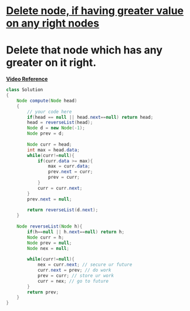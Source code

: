 # [**Delete node, if having greater value on any right nodes**](https://practice.geeksforgeeks.org/problems/delete-nodes-having-greater-value-on-right/1#)

# Delete that node which has any greater on it right.
[**Video Reference**](https://youtu.be/cI3P6L6xgpY)
```java
class Solution
{
    Node compute(Node head)
    {
        // your code here
        if(head == null || head.next==null) return head;
        head = reverseList(head);
        Node d = new Node(-1);
        Node prev = d;
        
        Node curr = head;
        int max = head.data;
        while(curr!=null){
            if(curr.data >= max){
                max = curr.data;
                prev.next = curr;
                prev = curr;
            }
            curr = curr.next;
        }
        prev.next = null;
        
        return reverseList(d.next);
    }
    
    Node reverseList(Node h){
        if(h==null || h.next==null) return h;
        Node curr = h;
        Node prev = null;
        Node nex = null;
        
        while(curr!=null){
            nex = curr.next; // secure ur future
            curr.next = prev; // do work
            prev = curr; // store ur work
            curr = nex; // go to future
        }
        return prev;
    }
}
```

